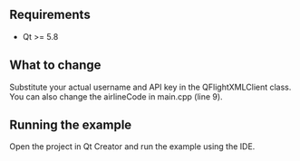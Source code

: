 Requirements
------------

* Qt >= 5.8


What to change
-------------

Substitute your actual username and API key in the QFlightXMLClient class.  You can also change the airlineCode in main.cpp (line 9).

Running the example
-------------------
Open the project in Qt Creator and run the example using the IDE.